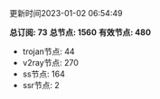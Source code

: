 更新时间2023-01-02 06:54:49

**总订阅: 73**
**总节点: 1560**
**有效节点: 480**
- trojan节点: 44
- v2ray节点: 270
- ss节点: 164
- ssr节点: 2
